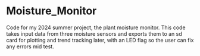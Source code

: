 # Moisture_Monitor
Code for my 2024 summer project, the plant moisture monitor. This code takes input data from three moisture sensors and exports them to an sd card for plotting and trend tracking later, with an LED flag so the user can fix any errors mid test.
